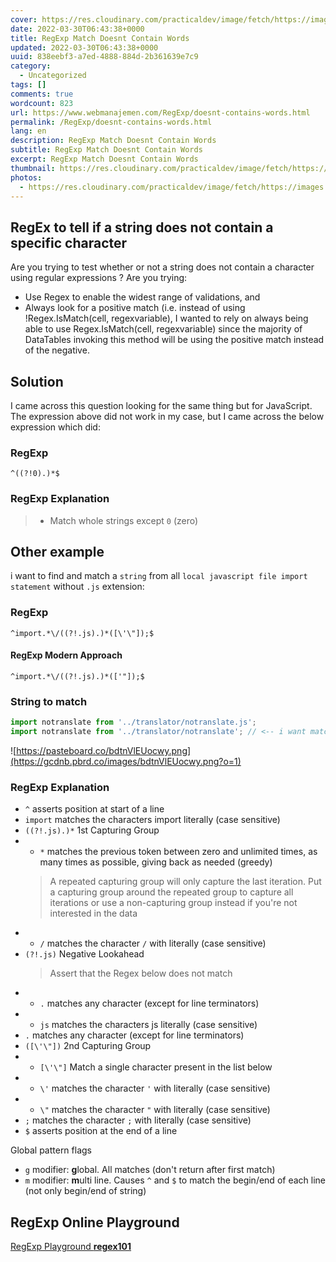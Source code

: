 ```yaml
---
cover: https://res.cloudinary.com/practicaldev/image/fetch/https://images.ctfassets.net/f20lfrunubsq/3VjnlRLGZqdWhDPENCTGQl/ab3c078638607cf2a3d35f4b0cf10fa1/Screenshot_2019-11-03_at_16.57.11__2_.png
date: 2022-03-30T06:43:38+0000
title: RegExp Match Doesnt Contain Words
updated: 2022-03-30T06:43:38+0000
uuid: 838eebf3-a7ed-4888-884d-2b361639e7c9
category:
  - Uncategorized
tags: []
comments: true
wordcount: 823
url: https://www.webmanajemen.com/RegExp/doesnt-contains-words.html
permalink: /RegExp/doesnt-contains-words.html
lang: en
description: RegExp Match Doesnt Contain Words
subtitle: RegExp Match Doesnt Contain Words
excerpt: RegExp Match Doesnt Contain Words
thumbnail: https://res.cloudinary.com/practicaldev/image/fetch/https://images.ctfassets.net/f20lfrunubsq/3VjnlRLGZqdWhDPENCTGQl/ab3c078638607cf2a3d35f4b0cf10fa1/Screenshot_2019-11-03_at_16.57.11__2_.png
photos:
  - https://res.cloudinary.com/practicaldev/image/fetch/https://images.ctfassets.net/f20lfrunubsq/3VjnlRLGZqdWhDPENCTGQl/ab3c078638607cf2a3d35f4b0cf10fa1/Screenshot_2019-11-03_at_16.57.11__2_.png
---
```


## RegEx to tell if a string does not contain a specific character
Are you trying to test whether or not a string does not contain a character using regular expressions ?
Are you trying:
- Use Regex to enable the widest range of validations, and
- Always look for a positive match (i.e. instead of using !Regex.IsMatch(cell, regexvariable), I wanted to rely on always being able to use Regex.IsMatch(cell, regexvariable) since the majority of DataTables invoking this method will be using the positive match instead of the negative.

## Solution
I came across this question looking for the same thing but for JavaScript. The expression above did not work in my case, but I came across the below expression which did:

### RegExp
```reg
^((?!0).)*$
```

### RegExp Explanation
>
> - Match whole strings except `0` (zero)

## Other example
i want to find and match a `string` from all `local javascript file import statement` without `.js` extension:

### RegExp
```regexp
^import.*\/((?!.js).)*([\'\"]);$
```
#### RegExp Modern Approach
```regexp
^import.*\/((?!.js).)*(['"]);$
```

### String to match
```js
import notranslate from '../translator/notranslate.js';
import notranslate from '../translator/notranslate'; // <-- i want match this
```

![https://pasteboard.co/bdtnVlEUocwy.png](https://gcdnb.pbrd.co/images/bdtnVlEUocwy.png?o=1)

### RegExp Explanation
- `^` asserts position at start of a line
- `import` matches the characters import literally (case sensitive)
- `((?!.js).)*` 1st Capturing Group
- - `*` matches the previous token between zero and unlimited times, as many times as possible, giving back as needed (greedy)
  > A repeated capturing group will only capture the last iteration. Put a capturing group around the repeated group to capture all iterations or use a non-capturing group instead if you're not interested in the data
- - `/` matches the character `/` with literally (case sensitive)
- `(?!.js)` Negative Lookahead
  > Assert that the Regex below does not match
- - `.` matches any character (except for line terminators)
- - `js` matches the characters js literally (case sensitive)
- `.` matches any character (except for line terminators)
- `([\'\"])` 2nd Capturing Group
- - `[\'\"]` Match a single character present in the list below
- - `\'` matches the character `'` with literally (case sensitive)
- - `\"` matches the character `"` with literally (case sensitive)
- `;` matches the character `;` with literally (case sensitive)
- `$` asserts position at the end of a line

Global pattern flags
- `g` modifier: **g**lobal. All matches (don't return after first match)
- `m` modifier: **m**ulti line. Causes `^` and `$` to match the begin/end of each line (not only begin/end of string)

## RegExp Online Playground
[RegExp Playground **regex101**](https://regex101.com/r/tp1eQZ)